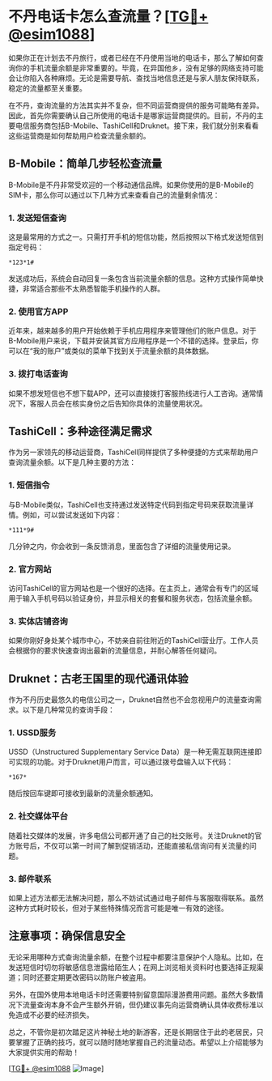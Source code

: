 # 不丹电话卡怎么查流量？[[TG💪+ @esim1088](https://t.me/s/esim1088)]

如果你正在计划去不丹旅行，或者已经在不丹使用当地的电话卡，那么了解如何查询你的手机流量余额是非常重要的。毕竟，在异国他乡，没有足够的网络支持可能会让你陷入各种麻烦。无论是需要导航、查找当地信息还是与家人朋友保持联系，稳定的流量都至关重要。

在不丹，查询流量的方法其实并不复杂，但不同运营商提供的服务可能略有差异。因此，首先你需要确认自己所使用的电话卡是哪家运营商提供的。目前，不丹的主要电信服务商包括B-Mobile、TashiCell和Druknet。接下来，我们就分别来看看这些运营商是如何帮助用户检查流量余额的。

## B-Mobile：简单几步轻松查流量

B-Mobile是不丹非常受欢迎的一个移动通信品牌。如果你使用的是B-Mobile的SIM卡，那么你可以通过以下几种方式来查看自己的流量剩余情况：

### 1. 发送短信查询
这是最常用的方式之一。只需打开手机的短信功能，然后按照以下格式发送短信到指定号码：
```
*123*1#
```
发送成功后，系统会自动回复一条包含当前流量余额的信息。这种方式操作简单快捷，非常适合那些不太熟悉智能手机操作的人群。

### 2. 使用官方APP
近年来，越来越多的用户开始依赖于手机应用程序来管理他们的账户信息。对于B-Mobile用户来说，下载并安装其官方应用程序是一个不错的选择。登录后，你可以在“我的账户”或类似的菜单下找到关于流量余额的具体数据。

### 3. 拨打电话查询
如果不想发短信也不想下载APP，还可以直接拨打客服热线进行人工咨询。通常情况下，客服人员会在核实身份之后告知你具体的流量使用状况。

## TashiCell：多种途径满足需求

作为另一家领先的移动运营商，TashiCell同样提供了多种便捷的方式来帮助用户查询流量余额。以下是几种主要的方法：

### 1. 短信指令
与B-Mobile类似，TashiCell也支持通过发送特定代码到指定号码来获取流量详情。例如，可以尝试发送如下内容：
```
*111*9#
```
几分钟之内，你会收到一条反馈消息，里面包含了详细的流量使用记录。

### 2. 官方网站
访问TashiCell的官方网站也是一个很好的选择。在主页上，通常会有专门的区域用于输入手机号码以验证身份，并显示相关的套餐和服务状态，包括流量余额。

### 3. 实体店铺咨询
如果你刚好身处某个城市中心，不妨亲自前往附近的TashiCell营业厅。工作人员会根据你的要求快速查询出最新的流量信息，并耐心解答任何疑问。

## Druknet：古老王国里的现代通讯体验

作为不丹历史最悠久的电信公司之一，Druknet自然也不会忽视用户的流量查询需求。以下是几种常见的查询手段：

### 1. USSD服务
USSD（Unstructured Supplementary Service Data）是一种无需互联网连接即可实现的功能。对于Druknet用户而言，可以通过拨号盘输入以下代码：
```
*167*
```
随后按回车键即可接收到最新的流量余额通知。

### 2. 社交媒体平台
随着社交媒体的发展，许多电信公司都开通了自己的社交账号。关注Druknet的官方账号后，不仅可以第一时间了解到促销活动，还能直接私信询问有关流量的问题。

### 3. 邮件联系
如果上述方法都无法解决问题，那么不妨试试通过电子邮件与客服取得联系。虽然这种方式耗时较长，但对于某些特殊情况而言可能是唯一有效的途径。

## 注意事项：确保信息安全

无论采用哪种方式查询流量余额，在整个过程中都要注意保护个人隐私。比如，在发送短信时切勿将敏感信息泄露给陌生人；在网上浏览相关资料时也要选择正规渠道；同时还要定期更改密码以防账户被盗用。

另外，在国外使用本地电话卡时还需要特别留意国际漫游费用问题。虽然大多数情况下流量查询本身不会产生额外开销，但仍建议事先向运营商确认具体收费标准以免造成不必要的经济损失。

总之，不管你是初次踏足这片神秘土地的新游客，还是长期居住于此的老居民，只要掌握了正确的技巧，就可以随时随地掌握自己的流量动态。希望以上介绍能够为大家提供实用的帮助！

[[TG💪+ @esim1088](https://t.me/s/esim1088) ![Image](https://i.postimg.cc/4NQfJmqS/Snipaste-2025-05-13-00-14-12.png)]